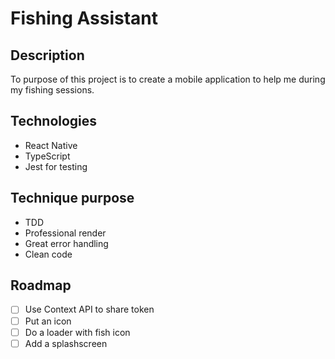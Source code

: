 # Fishing Assistant

## Description

To purpose of this project is to create a mobile application to help me during my fishing sessions.

## Technologies

- React Native
- TypeScript
- Jest for testing

## Technique purpose

- TDD
- Professional render
- Great error handling
- Clean code

## Roadmap

- [ ] Use Context API to share token
- [ ] Put an icon
- [ ] Do a loader with fish icon
- [ ] Add a splashscreen
